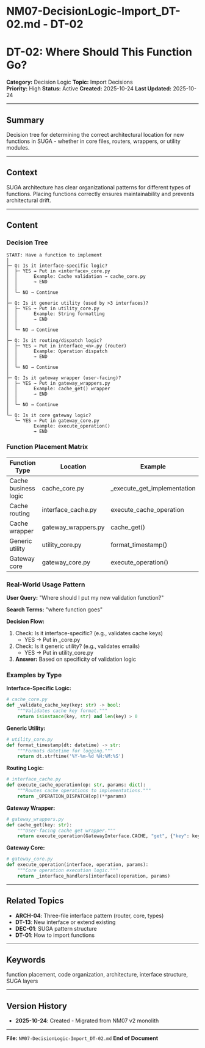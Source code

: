 # NM07-DecisionLogic-Import_DT-02.md - DT-02

# DT-02: Where Should This Function Go?

**Category:** Decision Logic
**Topic:** Import Decisions  
**Priority:** High
**Status:** Active
**Created:** 2025-10-24
**Last Updated:** 2025-10-24

---

## Summary

Decision tree for determining the correct architectural location for new functions in SUGA - whether in core files, routers, wrappers, or utility modules.

---

## Context

SUGA architecture has clear organizational patterns for different types of functions. Placing functions correctly ensures maintainability and prevents architectural drift.

---

## Content

### Decision Tree

```
START: Have a function to implement
│
├─ Q: Is it interface-specific logic?
│  ├─ YES → Put in <interface>_core.py
│  │      Example: Cache validation → cache_core.py
│  │      → END
│  │
│  └─ NO → Continue
│
├─ Q: Is it generic utility (used by >3 interfaces)?
│  ├─ YES → Put in utility_core.py
│  │      Example: String formatting
│  │      → END
│  │
│  └─ NO → Continue
│
├─ Q: Is it routing/dispatch logic?
│  ├─ YES → Put in interface_<n>.py (router)
│  │      Example: Operation dispatch
│  │      → END
│  │
│  └─ NO → Continue
│
├─ Q: Is it gateway wrapper (user-facing)?
│  ├─ YES → Put in gateway_wrappers.py
│  │      Example: cache_get() wrapper
│  │      → END
│  │
│  └─ NO → Continue
│
└─ Q: Is it core gateway logic?
   └─ YES → Put in gateway_core.py
          Example: execute_operation()
          → END
```

### Function Placement Matrix

| Function Type | Location | Example |
|---------------|----------|---------|
| Cache business logic | cache_core.py | _execute_get_implementation |
| Cache routing | interface_cache.py | execute_cache_operation |
| Cache wrapper | gateway_wrappers.py | cache_get() |
| Generic utility | utility_core.py | format_timestamp() |
| Gateway core | gateway_core.py | execute_operation() |

### Real-World Usage Pattern

**User Query:** "Where should I put my new validation function?"

**Search Terms:** "where function goes"

**Decision Flow:**
1. Check: Is it interface-specific? (e.g., validates cache keys)
   - YES → Put in <interface>_core.py
2. Check: Is it generic utility? (e.g., validates emails)
   - YES → Put in utility_core.py
3. **Answer:** Based on specificity of validation logic

### Examples by Type

**Interface-Specific Logic:**
```python
# cache_core.py
def _validate_cache_key(key: str) -> bool:
    """Validates cache key format."""
    return isinstance(key, str) and len(key) > 0
```

**Generic Utility:**
```python
# utility_core.py
def format_timestamp(dt: datetime) -> str:
    """Formats datetime for logging."""
    return dt.strftime('%Y-%m-%d %H:%M:%S')
```

**Routing Logic:**
```python
# interface_cache.py
def execute_cache_operation(op: str, params: dict):
    """Routes cache operations to implementations."""
    return _OPERATION_DISPATCH[op](**params)
```

**Gateway Wrapper:**
```python
# gateway_wrappers.py
def cache_get(key: str):
    """User-facing cache get wrapper."""
    return execute_operation(GatewayInterface.CACHE, "get", {"key": key})
```

**Gateway Core:**
```python
# gateway_core.py
def execute_operation(interface, operation, params):
    """Core operation execution logic."""
    return _interface_handlers[interface](operation, params)
```

---

## Related Topics

- **ARCH-04**: Three-file interface pattern (router, core, types)
- **DT-13**: New interface or extend existing
- **DEC-01**: SUGA pattern structure
- **DT-01**: How to import functions

---

## Keywords

function placement, code organization, architecture, interface structure, SUGA layers

---

## Version History

- **2025-10-24**: Created - Migrated from NM07 v2 monolith

---

**File:** `NM07-DecisionLogic-Import_DT-02.md`
**End of Document**

